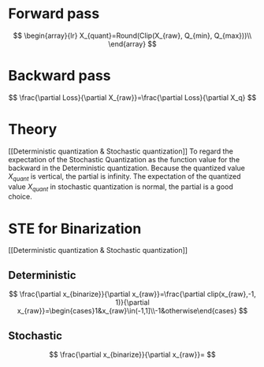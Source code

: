 # Forward pass
$$
\begin{array}{lr}
X_{quant}=Round(Clip(X_{raw}, Q_{min}, Q_{max}))\\
\end{array}
$$
# Backward pass
$$
\frac{\partial Loss}{\partial X_{raw}}=\frac{\partial Loss}{\partial X_q}
$$
# Theory
[[Deterministic quantization & Stochastic quantization]]
To regard the expectation of the Stochastic Quantization as the function value for the backward in the Deterministic quantization.
Because the quantized value $X_{quant}$ is vertical, the partial is infinity.
The expectation of the quantized value $X_{quant}$ in stochastic quantization is normal, the partial is a good choice.

# STE for Binarization

[[Deterministic quantization & Stochastic quantization]]

## Deterministic

$$
\frac{\partial x_{binarize}}{\partial x_{raw}}=\frac{\partial clip(x_{raw},-1, 1)}{\partial x_{raw}}=\begin{cases}1&x_{raw}\in(-1,1]\\-1&otherwise\end{cases}
$$

## Stochastic
$$
\frac{\partial x_{binarize}}{\partial x_{raw}}=
$$